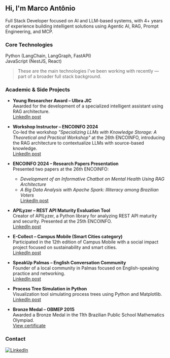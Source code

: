 ## Hi, I'm Marco Antônio

Full Stack Developer focused on AI and LLM-based systems, with 4+ years of experience building intelligent solutions using Agentic AI, RAG, Prompt Engineering, and MCP.

### Core Technologies

Python (LangChain, LangGraph, FastAPI)  
JavaScript (NestJS, React)

> These are the main technologies I've been working with recently — part of a broader full stack background.

### Academic & Side Projects

- **Young Researcher Award – Ulbra JIC**  
  Awarded for the development of a specialized intelligent assistant using RAG architecture.  
  [LinkedIn post](https://www.linkedin.com/posts/tchez_jornadadeiniciaaexaetocientaedfica-praeamiojovempesquisador-activity-7263597654570369024-2PqS)

- **Workshop Instructor – ENCOINFO 2024**  
  Co-led the workshop *"Specializing LLMs with Knowledge Storage: A Theoretical and Practical Workshop"* at the 26th ENCOINFO, introducing the RAG architecture to contextualize LLMs with source-based knowledge.  
  [LinkedIn post](https://www.linkedin.com/posts/tchez_encoinfo-workshop-inteligaeanciaartificial-activity-7262469201888509954-UT2N)

- **ENCOINFO 2024 – Research Papers Presentation**  
  Presented two papers at the 26th ENCOINFO:  
  - *Development of an Informative Chatbot on Mental Health Using RAG Architecture*  
  - *A Big Data Analysis with Apache Spark: Illiteracy among Brazilian Voters*  
  [LinkedIn post](https://www.linkedin.com/posts/tchez_encoinfo-inteligaeanciaartificial-bigdata-activity-7261723102953295874-X_NO)

- **APILyzer – REST API Maturity Evaluation Tool**  
  Creator of APILyzer, a Python library for analyzing REST API maturity and security. Presented at the 25th ENCOINFO.  
  [LinkedIn post](https://www.linkedin.com/posts/tchez_com-a-chegada-das-f%C3%A9rias-da-faculdade-estou-activity-7143726737326080000-nHVJ)

- **E-Collect – Campus Mobile (Smart Cities category)**  
  Participated in the 12th edition of Campus Mobile with a social impact project focused on sustainability and smart cities.  
  [LinkedIn post](https://www.linkedin.com/posts/tchez_campusmobile-inovaaexaeto-desenvolvimentodesoftware-activity-7170575907185766400-Ae4x)

- **SpeakUp Palmas – English Conversation Community**  
  Founder of a local community in Palmas focused on English-speaking practice and networking.  
  [LinkedIn post](https://www.linkedin.com/posts/tchez_comunidade-aprenderinglaeas-networking-activity-7285982108789968896-L8kX)

- **Process Tree Simulation in Python**  
  Visualization tool simulating process trees using Python and Matplotlib.  
  [LinkedIn post](https://www.linkedin.com/posts/tchez_simula%C3%A7%C3%A3o-de-%C3%A1rvore-de-processos-activity-7075297867598340096-FDhp)

- **Bronze Medal – OBMEP 2015**  
  Awarded a Bronze Medal in the 11th Brazilian Public School Mathematics Olympiad.  
  [View certificate](https://premiacao.obmep.org.br/2015/verRelatorioPremiadosBronze-TO.do.htm)

### Contact
[![LinkedIn](https://img.shields.io/badge/-LinkedIn-%230077B5?style=for-the-badge&logo=linkedin&logoColor=white)](https://www.linkedin.com/in/tchez)

